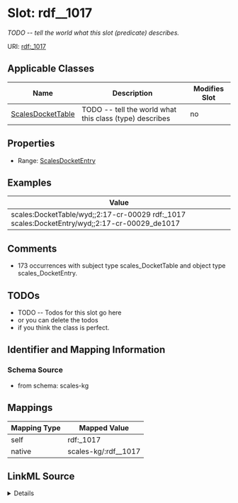 

# Slot: rdf__1017


_TODO -- tell the world what this slot (predicate) describes._





URI: [rdf:_1017](http://www.w3.org/1999/02/22-rdf-syntax-ns#_1017)



<!-- no inheritance hierarchy -->





## Applicable Classes

| Name | Description | Modifies Slot |
| --- | --- | --- |
| [ScalesDocketTable](../classes/ScalesDocketTable.md) | TODO -- tell the world what this class (type) describes |  no  |







## Properties

* Range: [ScalesDocketEntry](../classes/ScalesDocketEntry.md)






## Examples

| Value |
| --- |
| scales:DocketTable/wyd;;2:17-cr-00029 rdf:_1017 scales:DocketEntry/wyd;;2:17-cr-00029_de1017 |

## Comments

* 173 occurrences with subject type scales_DocketTable and object type scales_DocketEntry.

## TODOs

* TODO -- Todos for this slot go here
* or you can delete the todos
* if you think the class is perfect.

## Identifier and Mapping Information







### Schema Source


* from schema: scales-kg




## Mappings

| Mapping Type | Mapped Value |
| ---  | ---  |
| self | rdf:_1017 |
| native | scales-kg/:rdf__1017 |




## LinkML Source

<details>
```yaml
name: rdf__1017
description: TODO -- tell the world what this slot (predicate) describes.
todos:
- TODO -- Todos for this slot go here
- or you can delete the todos
- if you think the class is perfect.
comments:
- 173 occurrences with subject type scales_DocketTable and object type scales_DocketEntry.
examples:
- value: scales:DocketTable/wyd;;2:17-cr-00029 rdf:_1017 scales:DocketEntry/wyd;;2:17-cr-00029_de1017
from_schema: scales-kg
rank: 1000
slot_uri: rdf:_1017
alias: rdf__1017
domain_of:
- scales_DocketTable
range: scales_DocketEntry

```
</details>